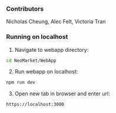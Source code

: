 ### Contributors
Nicholas Cheung, Alec Felt, Victoria Tran

### Running on localhost
1. Navigate to webapp directory:
```bash
cd NeoMarket/WebApp
```
2. Run webapp on localhost:
```bash
npm run dev
```
3. Open new tab in browser and enter url:
```
https://localhost:3000
```
